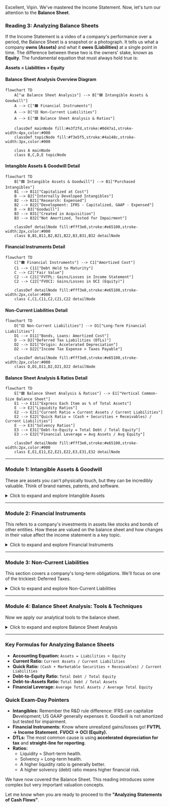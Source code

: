 Excellent, Vipin. We've mastered the Income Statement. Now, let's turn our attention to the **Balance Sheet**.

### **Reading 3: Analyzing Balance Sheets**

If the Income Statement is a video of a company's performance over a period, the Balance Sheet is a snapshot or a photograph. It tells us what a company **owns (Assets)** and what it **owes (Liabilities)** at a single point in time. The difference between these two is the owners' stake, known as **Equity**. The fundamental equation that must always hold true is:

**Assets = Liabilities + Equity**
#### **Balance Sheet Analysis Overview Diagram**
```mermaid
flowchart TD
    A["📊 Balance Sheet Analysis"] --> B["🟦 Intangible Assets & Goodwill"]
    A --> C["🟧 Financial Instruments"]
    A --> D["🟨 Non-Current Liabilities"]
    A --> E["🟩 Balance Sheet Analysis & Ratios"]

    classDef mainNode fill:#e3f2fd,stroke:#0d47a1,stroke-width:4px,color:#000
    classDef topicNode fill:#f3e5f5,stroke:#4a148c,stroke-width:3px,color:#000

    class A mainNode
    class B,C,D,E topicNode
```

#### **Intangible Assets & Goodwill Detail**
```mermaid
flowchart TD
    B["🟦 Intangible Assets & Goodwill"] --> B1["Purchased Intangibles"]
    B1 --> B11["Capitalized at Cost"]
    B --> B2["Internally Developed Intangibles"]
    B2 --> B21["Research: Expensed"]
    B2 --> B22["Development: IFRS - Capitalized, GAAP - Expensed"]
    B --> B3["Goodwill"]
    B3 --> B31["Created in Acquisition"]
    B3 --> B32["Not Amortized, Tested for Impairment"]

    classDef detailNode fill:#fff3e0,stroke:#e65100,stroke-width:2px,color:#000
    class B,B1,B11,B2,B21,B22,B3,B31,B32 detailNode
```

#### **Financial Instruments Detail**
```mermaid
flowchart TD
    C["🟧 Financial Instruments"] --> C1["Amortized Cost"]
    C1 --> C11["Debt Held to Maturity"]
    C --> C2["Fair Value"]
    C2 --> C21["FVTPL: Gains/Losses in Income Statement"]
    C2 --> C22["FVOCI: Gains/Losses in OCI (Equity)"]

    classDef detailNode fill:#fff3e0,stroke:#e65100,stroke-width:2px,color:#000
    class C,C1,C11,C2,C21,C22 detailNode
```

#### **Non-Current Liabilities Detail**
```mermaid
flowchart TD
    D["🟨 Non-Current Liabilities"] --> D1["Long-Term Financial Liabilities"]
    D1 --> D11["Bonds, Loans: Amortized Cost"]
    D --> D2["Deferred Tax Liabilities (DTLs)"]
    D2 --> D21["Origin: Accelerated Depreciation"]
    D2 --> D22["Income Tax Expense > Taxes Payable"]

    classDef detailNode fill:#fff3e0,stroke:#e65100,stroke-width:2px,color:#000
    class D,D1,D11,D2,D21,D22 detailNode
```

#### **Balance Sheet Analysis & Ratios Detail**
```mermaid
flowchart TD
    E["🟩 Balance Sheet Analysis & Ratios"] --> E1["Vertical Common-Size Balance Sheet"]
    E1 --> E11["Express Each Item as % of Total Assets"]
    E --> E2["Liquidity Ratios"]
    E2 --> E21["Current Ratio = Current Assets / Current Liabilities"]
    E2 --> E22["Quick Ratio = (Cash + Securities + Receivables) / Current Liabilities"]
    E --> E3["Solvency Ratios"]
    E3 --> E31["Debt-to-Equity = Total Debt / Total Equity"]
    E3 --> E32["Financial Leverage = Avg Assets / Avg Equity"]

    classDef detailNode fill:#fff3e0,stroke:#e65100,stroke-width:2px,color:#000
    class E,E1,E11,E2,E21,E22,E3,E31,E32 detailNode
```

-----

### **Module 1: Intangible Assets & Goodwill**

These are assets you can't physically touch, but they can be incredibly valuable. Think of brand names, patents, and software.

<details>
<summary>Click to expand and explore Intangible Assets</summary>

-----

**Intangible Assets** are identifiable, non-monetary assets without physical substance. Goodwill is a special type of intangible asset that is not separately identifiable.

**How they are accounted for depends on how they are acquired:**

1.  **Purchased Intangibles:**

      * **What they are:** Buying a patent or a software license from another company.
      * **Accounting:** They are recorded on the balance sheet at their purchase cost (which is assumed to be their fair value).

2.  **Internally Developed Intangibles:**

      * **What they are:** Creating a brand or technology from scratch through internal efforts.
      * **Accounting (A Major IFRS vs. US GAAP difference):**
          * **Research Phase:** Under both IFRS and US GAAP, costs in the 'research' phase (e.g., searching for new knowledge) must be **expensed** as incurred.
          * **Development Phase:** This is the application of research findings (e.g., designing and testing a prototype).
              * **IFRS:** Allows companies to **capitalize** development costs as an intangible asset if they meet specific criteria (e.g., technical feasibility, intent to sell the asset).
              * **US GAAP:** Requires development costs to also be **expensed**, with a major exception for software development costs, which are capitalized after technological feasibility is established.
      * **Indian Context:** Consider **Dr. Reddy's Laboratories**. The money they spend in their labs trying to discover a new drug molecule is 'research' and is expensed. Once they have a promising molecule and start the expensive process of clinical trials to get it ready for production, IFRS would allow them to capitalize these 'development' costs. A similar US-based pharma company would have to expense them.
      * **Effect:** The IFRS-reporting company (Dr. Reddy's) would report higher assets and higher net income during the development phase compared to its US counterpart.

3.  **Goodwill:**

      * **What it is:** This is a unique intangible asset that is only created during an acquisition. It is the amount an acquirer pays *in excess of* the fair value of the identifiable net assets (Assets - Liabilities) of the company it buys. It represents things like brand reputation, customer relationships, and synergies that you can't put a finger on individually.
      * **Indian Context:** When **Tata Motors** acquired **Jaguar Land Rover (JLR)**, they paid a price that was significantly higher than the fair value of JLR's factories, inventory, and patents. That huge excess amount was recorded on Tata Motors' balance sheet as **Goodwill**.
      * **Accounting:** Goodwill is **not amortized** (expensed over time). Instead, it is tested for **impairment** at least annually. If its value is deemed to have fallen, the company takes a one-time impairment charge (an expense) on the income statement.

<!-- end list -->

  * **CFA Exam Tip:** The different treatments for Research vs. Development costs under IFRS and US GAAP is a classic, high-probability exam topic. Remember: IFRS can capitalize development; US GAAP generally expenses it.

-----

</details>

-----

### **Module 2: Financial Instruments**

This refers to a company's investments in assets like stocks and bonds of other entities. How these are valued on the balance sheet and how changes in their value affect the income statement is a key topic.

<details>
<summary>Click to expand and explore Financial Instruments</summary>

-----

A **Financial Instrument** is a contract that creates a financial asset for one company and a financial liability (or equity) for another. Here, we focus on financial assets (investments).

There are two primary ways to measure these assets after they are initially purchased:

1.  **Amortized Cost:**

      * **What it's for:** Debt instruments (like bonds) that the company has both the intent and ability to hold until they mature.
      * **Accounting:** The investment is recorded at cost, and any discount or premium is gradually amortized over the bond's life. Market value fluctuations are ignored. This results in a very stable value on the balance sheet and predictable interest income.

2.  **Fair Value (Market Value):**

      * This is where it gets interesting. If an asset is measured at fair value, what happens to the unrealized gains or losses when the market price changes?
      * **Fair Value Through Profit or Loss (FVTPL):**
          * **What it's for:** Used for securities held for trading and most equity investments.
          * **Accounting:** Any change in the market value (unrealized gain or loss) is reported on the **Income Statement**. This makes the company's net income more volatile.
      * **Fair Value Through Other Comprehensive Income (FVOCI):**
          * **What it's for:** Used for certain debt instruments where the strategy is to both hold them for interest and sell them if needed.
          * **Accounting:** The unrealized gains and losses **bypass the Income Statement**. Instead, they are reported in a separate section of Shareholder's Equity called **Other Comprehensive Income (OCI)**. This keeps the income statement stable, but equity will fluctuate.

<!-- end list -->

  * **Indian Context:** Think of the massive investment portfolio of a bank like **ICICI Bank**. They hold government bonds that they might classify as "held to maturity" (amortized cost). They also have a portfolio of stocks for trading (FVTPL) and another portfolio of strategic bonds they might sell before maturity (FVOCI). An analyst needs to understand these classifications to assess the volatility and quality of the bank's earnings.

  * **CFA Exam Tip:** This is a critical topic. You must know where unrealized gains/losses are reported for each classification. **FVTPL -> Income Statement (Volatile NI)**. **FVOCI -> OCI in Equity (Stable NI)**. This is a very common source of exam questions.

-----

</details>

-----

### **Module 3: Non-Current Liabilities**

This section covers a company's long-term obligations. We'll focus on one of the trickiest: Deferred Taxes.

<details>
<summary>Click to expand and explore Non-Current Liabilities</summary>

-----

  * **Long-Term Financial Liabilities:** This includes bonds and long-term bank loans. They are typically reported at **amortized cost** on the balance sheet.

  * **Deferred Tax Liabilities (DTLs):**

      * **Concept:** A DTL arises when a company reports *less* tax expense to the government on its tax return than it reports as tax expense to shareholders on its income statement. It's a "liability" because the company will have to pay that tax eventually.
      * **Most Common Cause:** Differences in depreciation. Tax laws often allow for **accelerated depreciation**, where you can deduct a larger portion of an asset's cost in the early years. This reduces your taxable income and the cash taxes you pay *now*. For financial reporting to shareholders, companies often prefer **straight-line depreciation**, which spreads the expense evenly. This results in higher accounting profit and higher tax expense reported on the income statement *now*.
      * **The Result:** `Income Tax Expense (on Income Statement) > Taxes Payable (to Government)`
        The difference between these two is the **Deferred Tax Liability**.
      * **Indian Context:** A manufacturing company like **Bharat Forge** might buy a new machine. For its tax filings, it uses accelerated depreciation to lower its current tax bill. For its annual report to investors, it uses straight-line depreciation to show smoother, higher profits. This difference creates a DTL on its balance sheet.

  * **CFA Exam Tip:** Understand that a DTL is created when accounting income > taxable income due to a temporary difference. The classic example is the difference in depreciation methods.

-----

</details>

-----

### **Module 4: Balance Sheet Analysis: Tools & Techniques**

Now we apply our analytical tools to the balance sheet.

<details>
<summary>Click to expand and explore Balance Sheet Analysis</summary>

-----

  * **Vertical Common-Size Balance Sheet:**

      * **What it is:** Every item on the balance sheet is expressed as a percentage of **Total Assets**. This allows you to see the company's structure and strategy, irrespective of its size.
      * **Indian Context:**
          * **NTPC (National Thermal Power Corporation):** A common-size balance sheet would show a very large percentage for Property, Plant, & Equipment, as it's a capital-intensive power utility.
          * **Infosys:** A common-size balance sheet would show a very high percentage for Current Assets (like cash and receivables) and a very low percentage for PPE, reflecting its asset-light, service-based business model.

  * **Key Balance Sheet Ratios:**

      * **Liquidity Ratios (Short-term health):**
          * **Current Ratio** = `Current Assets / Current Liabilities`. A measure of a company's ability to cover its short-term bills.
          * **Quick Ratio (Acid-Test)** = `(Cash + Marketable Securities + Receivables) / Current Liabilities`. A stricter liquidity test that excludes less liquid inventory.
      * **Solvency Ratios (Long-term health):**
          * **Debt-to-Equity Ratio** = `Total Debt / Total Shareholders' Equity`. Shows how much debt a company is using to finance its assets relative to equity. A higher ratio means higher risk.
          * **Financial Leverage Ratio** = `Average Total Assets / Average Total Equity`. Shows the extent to which assets are financed by debt.

  * **CFA Exam Tip:** You need to be able to calculate and, more importantly, *interpret* these key ratios. The exam will give you the numbers and ask what a change in a ratio implies about the company's risk or performance.

-----

</details>

-----

### **Key Formulas for Analyzing Balance Sheets**

  * **Accounting Equation:** `Assets = Liabilities + Equity`
  * **Current Ratio:** `Current Assets / Current Liabilities` 
  * **Quick Ratio:** `(Cash + Marketable Securities + Receivables) / Current Liabilities` 
  * **Debt-to-Equity Ratio:** `Total Debt / Total Equity` 
  * **Debt-to-Assets Ratio:** `Total Debt / Total Assets` 
  * **Financial Leverage:** `Average Total Assets / Average Total Equity` 

### **Quick Exam-Day Pointers**

  * **Intangibles:** Remember the R\&D rule difference: IFRS can capitalize **D**evelopment; US GAAP generally expenses it. Goodwill is not amortized but tested for impairment.
  * **Financial Instruments:** Know where unrealized gains/losses go\! **FVTPL -> Income Statement.** **FVOCI -> OCI (Equity).**
  * **DTLs:** The most common cause is using **accelerated depreciation for tax** and **straight-line for reporting**.
  * **Ratios:**
      * Liquidity = Short-term health.
      * Solvency = Long-term health.
      * A higher liquidity ratio is generally better.
      * A higher solvency (debt) ratio means higher financial risk.

We have now covered the Balance Sheet. This reading introduces some complex but very important valuation concepts.

Let me know when you are ready to proceed to the **"Analyzing Statements of Cash Flows"**.